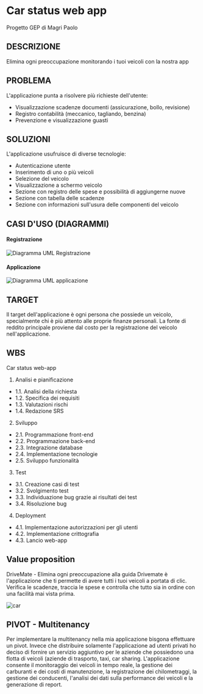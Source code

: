 # Car status web app
Progetto GEP di Magri Paolo

## DESCRIZIONE
Elimina ogni preoccupazione monitorando i tuoi veicoli con la nostra app

## PROBLEMA
L'applicazione punta a risolvere più richieste dell'utente:
- Visualizzazione scadenze documenti (assicurazione, bollo, revisione)
- Registro contabilità (meccanico, tagliando, benzina)
- Prevenzione e visualizzazione guasti

## SOLUZIONI
L'applicazione usufruisce di diverse tecnologie:
- Autenticazione utente
- Inserimento di uno o più veicoli
- Selezione del veicolo
- Visualizzazione a schermo veicolo
- Sezione con registro delle spese e possibilità di aggiungerne nuove
- Sezione con tabella delle scadenze
- Sezione con informazioni sull'usura delle componenti del veicolo

## CASI D'USO (DIAGRAMMI)
#### Registrazione
![Diagramma UML Registrazione](http://yuml.me/polthewizard/login-webapp.png "Registrazione")
#### Applicazione
![Diagramma UML applicazione](http://yuml.me/polthewizard/solutions-webapp.png "Applicazione")

## TARGET
Il target dell'applicazione è ogni persona che possiede un veicolo, specialmente chi è più attento alle proprie finanze personali. La fonte di reddito principale proviene dal costo per la registrazione del veicolo nell'applicazione.

## WBS

Car status web-app

1. Analisi e pianificazione
- 1.1. Analisi della richiesta
- 1.2. Specifica dei requisiti
- 1.3. Valutazioni rischi
- 1.4. Redazione SRS

2. Sviluppo
- 2.1. Programmazione front-end
- 2.2. Programmazione back-end
- 2.3. Integrazione database
- 2.4. Implementazione tecnologie
- 2.5. Sviluppo funzionalità

3. Test
- 3.1. Creazione casi di test
- 3.2. Svolgimento test
- 3.3. Individuazione bug grazie ai risultati dei test
- 3.4. Risoluzione bug

4. Deployment
- 4.1. Implementazione autorizzazioni per gli utenti
- 4.2. Implementazione crittografia
- 4.3. Lancio web-app

## Value proposition

DriveMate - Elimina ogni preoccupazione alla guida
Drivemate è l'applicazione che ti permette di avere tutti i tuoi veicoli a portata di clic. Verifica le scadenze, traccia le spese e controlla che tutto sia in ordine con una facilità mai vista prima.

![car](https://i.ibb.co/b7QxXHk/car.png)


## PIVOT - Multitenancy

Per implementare la multitenancy nella mia applicazione bisgona effettuare un pivot. Invece che distribuire solamente l'applicazione ad utenti privati ho deciso di fornire un servizio aggiuntivo per le aziende che possiedono una flotta di veicoli (aziende di trasporto, taxi, car sharing.
L'applicazione consente il monitoraggio dei veicoli in tempo reale,  la gestione dei carburanti e dei costi di manutenzione, la registrazione dei chilometraggi, la gestione dei conducenti, l'analisi dei dati sulla performance dei veicoli e la generazione di report.
